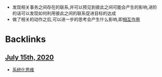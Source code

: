 - 发现相关事务之间存在的联系,并可以预见到彼此之间可能会产生的影响,进阶的话可以发现如何利用彼此之间的联系促进目标的达成
- 做了相关的动作之后,可以进一步的思考会产生什么影响,即[相互作用](<相互作用.md>)

# Backlinks
## [July 15th, 2020](<July 15th, 2020.md>)
- [系统化思维](<系统化思维.md>)

